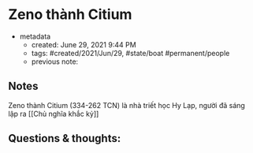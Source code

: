 # Zeno thành Citium

- metadata
	- created: June 29, 2021 9:44 PM
	- tags: #created/2021/Jun/29, #state/boat #permanent/people 
	- previous note:

## Notes
Zeno thành Citium (334-262 TCN) là nhà triết học Hy Lạp, người đã sáng lập ra [[Chủ nghĩa khắc kỷ]]

## Questions & thoughts:

